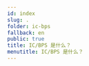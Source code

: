 ```yaml
---
id: index
slug: .
folder: ic-bps
fallback: en
public: true
title: IC/BPS 是什么？
menutitle: IC/BPS 是什么？
---
```

